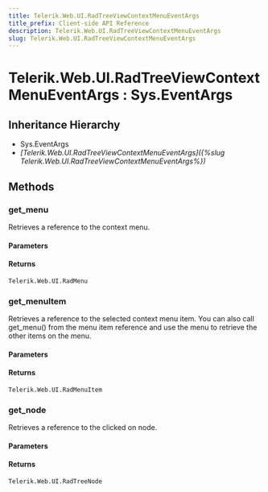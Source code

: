```yaml
---
title: Telerik.Web.UI.RadTreeViewContextMenuEventArgs
title_prefix: Client-side API Reference
description: Telerik.Web.UI.RadTreeViewContextMenuEventArgs
slug: Telerik.Web.UI.RadTreeViewContextMenuEventArgs
---
```


# Telerik.Web.UI.RadTreeViewContextMenuEventArgs : Sys.EventArgs

## Inheritance Hierarchy

* Sys.EventArgs
* *[Telerik.Web.UI.RadTreeViewContextMenuEventArgs]({%slug Telerik.Web.UI.RadTreeViewContextMenuEventArgs%})*


## Methods

### get_menu

Retrieves a reference to the context menu.

#### Parameters

#### Returns

`Telerik.Web.UI.RadMenu` 

### get_menuItem

Retrieves a reference to the selected context menu item. You can also call get_menu() from the menu item reference and use the menu to retrieve the other items on the menu.

#### Parameters

#### Returns

`Telerik.Web.UI.RadMenuItem`
### get_node

Retrieves a reference to the clicked on node. 

#### Parameters

#### Returns

`Telerik.Web.UI.RadTreeNode` 



